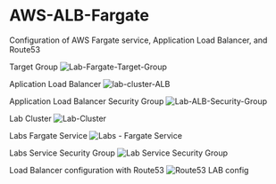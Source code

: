 # AWS-ALB-Fargate
Configuration of AWS Fargate service, Application Load Balancer, and Route53

Target Group
![Lab-Fargate-Target-Group](https://user-images.githubusercontent.com/6191308/162500420-4488e87b-11b5-4293-89b9-e140b7e5f4c9.png)

Aplication Load Balancer
![lab-cluster-ALB](https://user-images.githubusercontent.com/6191308/162500531-ad4399f5-af8a-4f28-a4cf-9839383682a7.png)

Application Load Balancer Security Group
![Lab-ALB-Security-Group](https://user-images.githubusercontent.com/6191308/162500748-612ba002-f2cc-4cf3-b792-116922ed958c.png)

Lab Cluster
![Lab-Cluster](https://user-images.githubusercontent.com/6191308/162501199-adba757e-24fe-4500-8c6f-c2cad36a0248.png)

Labs Fargate Service
![Labs - Fargate Service](https://user-images.githubusercontent.com/6191308/162501922-025585e7-3d07-4901-9a57-6fc163cd1f29.png)

Labs Service Security Group
![Lab Service Security Group](https://user-images.githubusercontent.com/6191308/162502211-a3e0f082-c462-4a72-803b-83c2dfc1edc1.png)

Load Balancer configuration with Route53
![Route53 LAB config](https://user-images.githubusercontent.com/6191308/162503737-959b6592-2ed6-4027-bf84-36d4924cba98.png)
